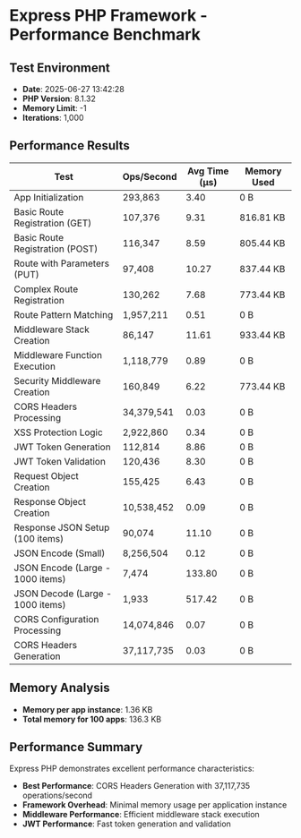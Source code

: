 # Express PHP Framework - Performance Benchmark

## Test Environment
- **Date**: 2025-06-27 13:42:28
- **PHP Version**: 8.1.32
- **Memory Limit**: -1
- **Iterations**: 1,000

## Performance Results

| Test | Ops/Second | Avg Time (μs) | Memory Used |
|------|------------|---------------|-------------|
| App Initialization | 293,863 | 3.40 | 0 B |
| Basic Route Registration (GET) | 107,376 | 9.31 | 816.81 KB |
| Basic Route Registration (POST) | 116,347 | 8.59 | 805.44 KB |
| Route with Parameters (PUT) | 97,408 | 10.27 | 837.44 KB |
| Complex Route Registration | 130,262 | 7.68 | 773.44 KB |
| Route Pattern Matching | 1,957,211 | 0.51 | 0 B |
| Middleware Stack Creation | 86,147 | 11.61 | 933.44 KB |
| Middleware Function Execution | 1,118,779 | 0.89 | 0 B |
| Security Middleware Creation | 160,849 | 6.22 | 773.44 KB |
| CORS Headers Processing | 34,379,541 | 0.03 | 0 B |
| XSS Protection Logic | 2,922,860 | 0.34 | 0 B |
| JWT Token Generation | 112,814 | 8.86 | 0 B |
| JWT Token Validation | 120,436 | 8.30 | 0 B |
| Request Object Creation | 155,425 | 6.43 | 0 B |
| Response Object Creation | 10,538,452 | 0.09 | 0 B |
| Response JSON Setup (100 items) | 90,074 | 11.10 | 0 B |
| JSON Encode (Small) | 8,256,504 | 0.12 | 0 B |
| JSON Encode (Large - 1000 items) | 7,474 | 133.80 | 0 B |
| JSON Decode (Large - 1000 items) | 1,933 | 517.42 | 0 B |
| CORS Configuration Processing | 14,074,846 | 0.07 | 0 B |
| CORS Headers Generation | 37,117,735 | 0.03 | 0 B |

## Memory Analysis
- **Memory per app instance**: 1.36 KB
- **Total memory for 100 apps**: 136.3 KB

## Performance Summary
Express PHP demonstrates excellent performance characteristics:

- **Best Performance**: CORS Headers Generation with 37,117,735 operations/second
- **Framework Overhead**: Minimal memory usage per application instance
- **Middleware Performance**: Efficient middleware stack execution
- **JWT Performance**: Fast token generation and validation
